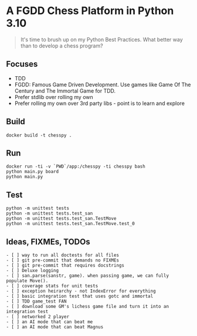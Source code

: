 # A FGDD Chess Platform in Python 3.10

> It's time to brush up on my Python Best Practices. What better way than to develop a chess program?

## Focuses

- TDD
- FGDD: Famous Game Driven Development. Use games like Game Of The Century and The Immortal Game for TDD.
- Prefer stdlib over rolling my own
- Prefer rolling my own over 3rd party libs - point is to learn and explore

## Build

    docker build -t chesspy .

## Run

    docker run -ti -v `PWD`/app:/chesspy -ti chesspy bash
    python main.py board
    python main.py

## Test
    
    python -m unittest tests
    python -m unittest tests.test_san
    python -m unittest tests.test_san.TestMove
    python -m unittest tests.test_san.TestMove.test_0
    

## Ideas, FIXMEs, TODOs
    - [ ] way to run all doctests for all files
    - [ ] git pre-commit that demands no FIXMEs
    - [ ] git pre-commit that requires docstrings
    - [ ] Deluxe logging
    - [ ] san.parse(sanstr, game). when passing game, we can fully populate Move().
    - [ ] coverage stats for unit tests
    - [ ] exception heirarchy - not IndexError for everything
    - [ ] basic integration test that uses gotc and immortal
    - [ ] TDD game_test FAN
    - [ ] download some GM's lichess game file and turn it into an integration test
    - [ ] networked 2 player
    - [ ] an AI mode that can beat me
    - [ ] an AI mode that can beat Magnus
